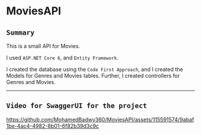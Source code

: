 # MoviesAPI

## `Summary`
This is a small API for Movies.

I used `ASP.NET Core 6`, and `Entity Framework`.

I created the database using the `Code First Approach`, and I created the Models for Genres and Movies tables. Further, I created controllers for Genres and Movies.

---

## `Video for SwaggerUI for the project`

https://github.com/MohamedBadwy360/MoviesAPI/assets/115591574/9abaf1be-4ac4-4982-8b01-6f82b39d3c9c

